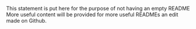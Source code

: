 This statement is put here for the purpose of not having an empty README
More useful content will be provided for more useful READMEs
an edit made on Github.
